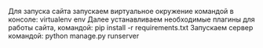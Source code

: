 Для запуска сайта запускаем виртуальное окружение командой в консоле: virtualenv env
Далее устанавливаем необходимые  плагины для работы сайта, командой: pip install -r requirements.txt
Запускаем сервер командой: python manage.py runserver
